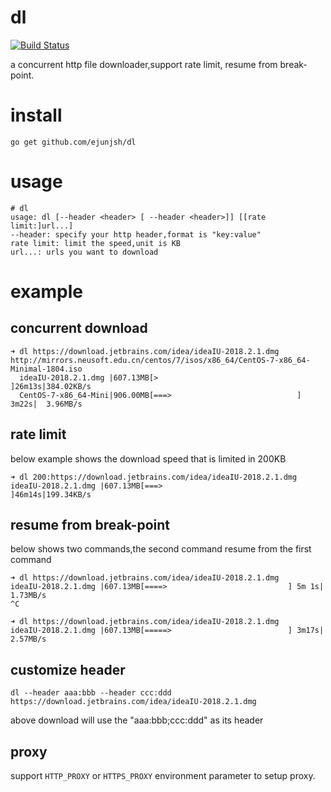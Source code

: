 # dl

[![Build Status](https://travis-ci.org/ejunjsh/dl.svg?branch=master)](https://travis-ci.org/ejunjsh/dl)

a concurrent http file downloader,support rate limit, resume from break-point.

# install

    go get github.com/ejunjsh/dl

# usage

    # dl
    usage: dl [--header <header> [ --header <header>]] [[rate limit:]url...]
    --header: specify your http header,format is "key:value"
    rate limit: limit the speed,unit is KB
    url...: urls you want to download


# example

## concurrent download

    ➜ dl https://download.jetbrains.com/idea/ideaIU-2018.2.1.dmg http://mirrors.neusoft.edu.cn/centos/7/isos/x86_64/CentOS-7-x86_64-Minimal-1804.iso
      ideaIU-2018.2.1.dmg |607.13MB[>                               ]26m13s|384.02KB/s
      CentOS-7-x86_64-Mini|906.00MB[===>                            ] 3m22s|  3.96MB/s

## rate limit

below example shows the download speed that is limited in 200KB

    ➜ dl 200:https://download.jetbrains.com/idea/ideaIU-2018.2.1.dmg
    ideaIU-2018.2.1.dmg |607.13MB[===>                            ]46m14s|199.34KB/s

## resume from break-point

below shows two commands,the second command resume from the first command

    ➜ dl https://download.jetbrains.com/idea/ideaIU-2018.2.1.dmg
    ideaIU-2018.2.1.dmg |607.13MB[====>                           ] 5m 1s|  1.73MB/s
    ^C

    ➜ dl https://download.jetbrains.com/idea/ideaIU-2018.2.1.dmg
    ideaIU-2018.2.1.dmg |607.13MB[=====>                          ] 3m17s|  2.57MB/s

## customize header

    dl --header aaa:bbb --header ccc:ddd  https://download.jetbrains.com/idea/ideaIU-2018.2.1.dmg

above download will use the "aaa:bbb;ccc:ddd" as its header

## proxy

support `HTTP_PROXY` or `HTTPS_PROXY` environment parameter to setup proxy.

